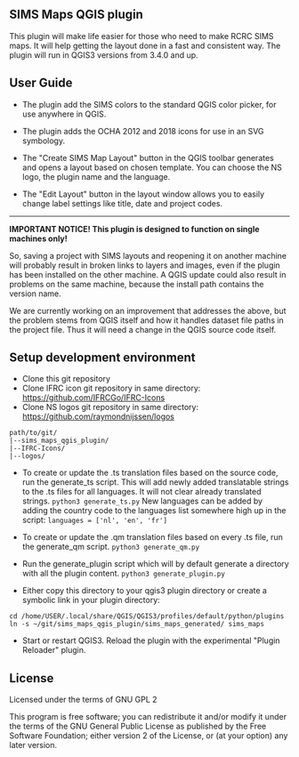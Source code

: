 ## SIMS Maps QGIS plugin

This plugin will make life easier for those who need to make RCRC SIMS maps. It will help getting the layout done in
a fast and consistent way. The plugin will run in QGIS3 versions from 3.4.0 and up.

## User Guide

* The plugin add the SIMS colors to the standard QGIS color picker, for use
anywhere in QGIS.

* The plugin adds the OCHA 2012 and 2018 icons for use in an SVG symbology.

* The "Create SIMS Map Layout" button in the QGIS toolbar generates and opens a
layout based on chosen template. You can choose the NS logo, the plugin name and
the language.

* The "Edit Layout" button in the layout window allows you to easily change
label settings like title, date and project codes.

---
**IMPORTANT NOTICE! This plugin is designed to function on single machines only!**

So, saving a project with SIMS layouts and reopening it on another machine will
probably result in broken links to layers and images, even if the plugin has been
installed on the other machine. A QGIS update could also result in problems on
the same machine, because the install path contains the version name.

We are currently working on an improvement that addresses the above, but the problem stems from QGIS itself and how it handles dataset file paths in the project file.
Thus it will need a change in the QGIS source code itself.

## Setup development environment

* Clone this git repository
* Clone IFRC icon git repository in same directory: https://github.com/IFRCGo/IFRC-Icons
* Clone NS logos git repository in same directory: https://github.com/raymondnijssen/logos

```
path/to/git/
|--sims_maps_qgis_plugin/
|--IFRC-Icons/
|--logos/

```

* To create or update the .ts translation files based on the source code, run the generate_ts script. This will add newly added translatable strings to the .ts files for all languages. It will not clear already translated strings.
```python3 generate_ts.py```
New languages can be added by adding the country code to the languages list somewhere high up in the script:
```languages = ['nl', 'en', 'fr']```

* To create or update the .qm translation files based on every .ts file, run the generate_qm script.
```python3 generate_qm.py```

* Run the generate_plugin script which will by default generate a directory with all the plugin content.
```python3 generate_plugin.py```

* Either copy this directory to your qgis3 plugin directory or create a symbolic link in your plugin directory:

```
cd /home/USER/.local/share/QGIS/QGIS3/profiles/default/python/plugins
ln -s ~/git/sims_maps_qgis_plugin/sims_maps_generated/ sims_maps
```

* Start or restart QGIS3. Reload the plugin with the experimental "Plugin Reloader" plugin.


## License

Licensed under the terms of GNU GPL 2

This program is free software; you can redistribute it and/or modify
it under the terms of the GNU General Public License as published by
the Free Software Foundation; either version 2 of the License, or
(at your option) any later version.
